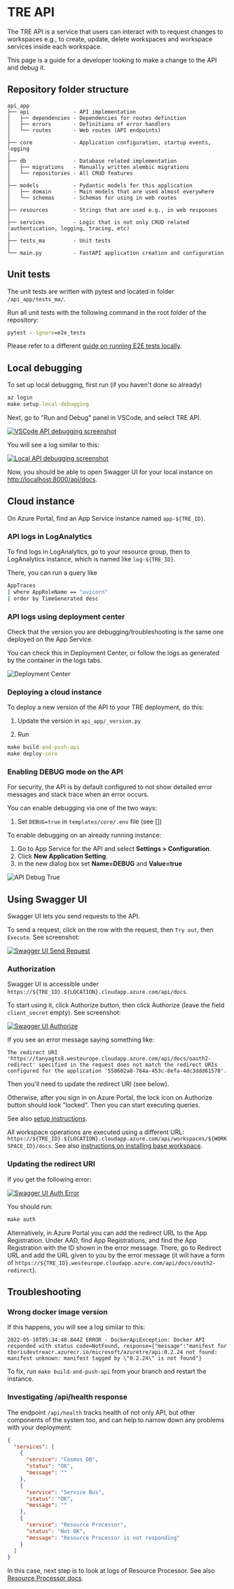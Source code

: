 # TRE API

The TRE API is a service that users can interact with to request changes to workspaces e.g., to create, update, delete workspaces and workspace services inside each workspace.

This page is a guide for a developer looking to make a change to the API and debug it.

## Repository folder structure

```text
api_app
├── api              - API implementation
│   ├── dependencies - Dependencies for routes definition
│   ├── errors       - Definitions of error handlers
│   └── routes       - Web routes (API endpoints)
│
├── core             - Application configuration, startup events, logging
│
├── db               - Database related implementation
│   ├── migrations   - Manually written alembic migrations
│   └── repositories - All CRUD features
│
├── models           - Pydantic models for this application
│   ├── domain       - Main models that are used almost everywhere
│   └── schemas      - Schemas for using in web routes
│
├── resources        - Strings that are used e.g., in web responses
│
├── services         - Logic that is not only CRUD related (authentication, logging, tracing, etc)
│
├── tests_ma         - Unit tests
│
└── main.py          - FastAPI application creation and configuration
```

## Unit tests

The unit tests are written with pytest and located in folder `/api_app/tests_ma/`.

Run all unit tests with the following command in the root folder of the repository:

```cmd
pytest --ignore=e2e_tests
```

Please refer to a different [guide on running E2E tests locally](end-to-end-tests.md).

## Local debugging

To set up local debugging, first run (if you haven't done so already)

```cmd
az login
make setup-local-debugging
```

Next, go to "Run and Debug" panel in VSCode, and select TRE API.

[![VSCode API debugging screenshot](../assets/api_local_debugging_vscode_screenshot.png)](../assets/api_local_debugging_vscode_screenshot.png)

You will see a log similar to this:

[![Local API debugging screenshot](../assets/api_local_debugging_log.png)](../assets/api_local_debugging_log.png)

Now, you should be able to open Swagger UI for your local instance on [http://localhost:8000/api/docs](http://localhost:8000/api/docs).

## Cloud instance

On Azure Portal, find an App Service instance named `app-${TRE_ID}`.

### API logs in LogAnalytics

To find logs in LogAnalytics, go to your resource group, then to LogAnalytics instance, which is named like `log-${TRE_ID}`.

There, you can run a query like

```cmd
AppTraces 
| where AppRoleName == "uvicorn"
| order by TimeGenerated desc 
```

### API logs using deployment center

Check that the version you are debugging/troubleshooting is the same one deployed on the App Service.

You can check this in Deployment Center, or follow the logs as generated by the container in the logs tabs.

![Deployment Center](../assets/api_deployment_center.png)

### Deploying a cloud instance

To deploy a new version of the API to your TRE deployment, do this:

1. Update the version in `api_app/_version.py`

2. Run

```cmd
make build-and-push-api
make deploy-core
```

### Enabling DEBUG mode on the API

For security, the API is by default configured to not show detailed error messages and stack trace when an error occurs.

You can enable debugging via one of the two ways:

1. Set `DEBUG=true` in `templates/core/.env` file (see [])

To enable debugging on an already running instance:

1. Go to App Service for the API and select **Settings > Configuration**.
1. Click **New Application Setting**.
1. in the new dialog box set **Name=DEBUG** and **Value=true**

![API Debug True](../assets/api_debug_true.png)

## Using Swagger UI

Swagger UI lets you send requests to the API.

To send a request, click on the row with the request, then `Try out`, then `Execute`. See screenshot:

[![Swagger UI Send Request](../assets/api_swagger_send_request.png)](../assets/api_swagger_send_request.png)

### Authorization

Swagger UI is accessible under `https://${TRE_ID}.${LOCATION}.cloudapp.azure.com/api/docs`.

To start using it, click Authorize button, then click Authorize (leave the field `client_secret` empty). See screenshot:

[![Swagger UI Authorize](../assets/api_swagger_ui_authorize.png)](../assets/api_swagger_ui_authorize.png)


If you see an error message saying something like:

```text
The redirect URI 'https://tanyagts8.westeurope.cloudapp.azure.com/api/docs/oauth2-redirect' specified in the request does not match the redirect URIs configured for the application '558602a8-764a-453c-8efa-4dc3ddd61570'.
```

Then you'll need to update the redirect URI (see below).

Otherwise, after you sign in on Azure Portal, the lock icon on Authorize button should look "locked". Then you can start executing queries.

See also [setup instructions](../tre-admins/setup-instructions/deploying-azure-tre/#validate-the-deployment).

All workspace operations are executed using a different URL: `https://${TRE_ID}.${LOCATION}.cloudapp.azure.com/api/workspaces/${WORKSPACE_ID}/docs`. See also [instructions on installing base workspace](../tre-admins/setup-instructions/installing-base-workspace).

### Updating the redirect URI

If you get the following error:

[![Swagger UI Auth Error](../assets/api_swagger_ui_auth_error.png)](../assets/api_swagger_ui_auth_error.png)

You should run:

```cmd
make auth
```

Alternatively, in Azure Portal you can add the redirect URL to the App Registration.
Under AAD, find App Registrations, and find the App Registration with the ID shown in the error message.
There, go to Redirect URL and add the URL given to you by the error message (it will have a form of
`https://${TRE_ID}.westeurope.cloudapp.azure.com/api/docs/oauth2-redirect`).

## Troubleshooting

### Wrong docker image version

If this happens, you will see a log similar to this:

`2022-05-10T05:34:48.844Z ERROR - DockerApiException: Docker API responded with status code=NotFound, response={"message":"manifest for tborisdevtreacr.azurecr.io/microsoft/azuretre/api:0.2.24 not found: manifest unknown: manifest tagged by \"0.2.24\" is not found"}`

To fix, run `make build-and-push-api` from your branch and restart the instance.

### Investigating /api/health response

The endpoint `/api/health` tracks health of not only API, but other components of the system too, and can help to narrow down any problems with your deployment:

```json
{
  "services": [
    {
      "service": "Cosmos DB",
      "status": "OK",
      "message": ""
    },
    {
      "service": "Service Bus",
      "status": "OK",
      "message": ""
    },
    {
      "service": "Resource Processor",
      "status": "Not OK",
      "message": "Resource Processor is not responding"
    }
  ]
}
```

In this case, next step is to look at logs of Resource Processor. See also [Resource Processor docs](resource-processor.md).
